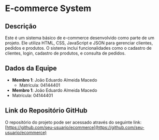 # E-commerce System

## Descrição

Este é um sistema básico de e-commerce desenvolvido como parte de um projeto. Ele utiliza HTML, CSS, JavaScript e JSON para gerenciar clientes, pedidos e produtos. O sistema inclui funcionalidades como o cadastro de clientes, login, cadastro de produtos, e consulta de pedidos.

## Dados da Equipe

- **Membro 1**: João Eduardo Almeida Macedo
  - Matrícula: 04144401
- **Membro 1**: João Eduardo Almeida Macedo
- Matrícula: 04144401
  
## Link do Repositório GitHub

O repositório do projeto pode ser acessado através do seguinte link:  
[https://github.com/seu-usuario/ecommerce](https://github.com/seu-usuario/ecommerce)
